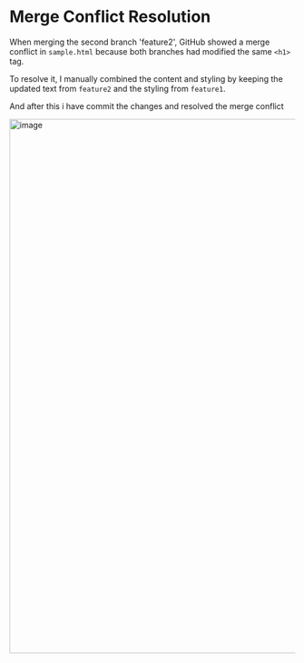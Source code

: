 # Merge Conflict Resolution
When merging the second branch 'feature2', GitHub showed a merge conflict in `sample.html` because both branches had modified the same `<h1>` tag.

To resolve it, I manually combined the content and styling by keeping the updated text from `feature2` and the styling from `feature1`.

And after this i have commit the changes and resolved the merge conflict

<img width="940" alt="image" src="https://github.com/user-attachments/assets/522fd55a-996d-4d00-bd09-dcc99f41ba04" />

